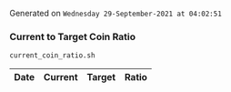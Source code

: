 Generated on `Wednesday 29-September-2021 at 04:02:51`

### Current to Target Coin Ratio
`current_coin_ratio.sh`

Date|Current|Target|Ratio
---|---|---|---
